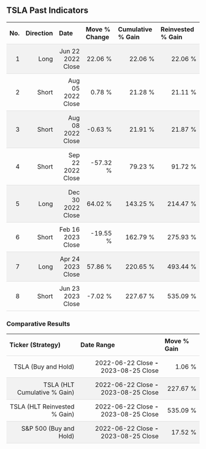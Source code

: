 
<style>
.hits {
            border-collapse: collapse;
            width: 100%;
        }
        .hits th, td {
            padding: 8px;
            border-bottom: 1px solid #ddd;
        }
        
        .hits td {text-align: right;}
        .hits th {text-align: left;}
        
        .hits tr:nth-child(even) {
            background-color: #f2f2f2;
        }
        
        .chartCol {
            width: 50%;
            float: left;
            padding: 20px;
        }  
</style>
    
<br>

## TSLA Past Indicators

<table class="hits">
    <tr>
        <th>No.</th>
        <th>Direction</th>
        <th>Date</th>
        <th>Move % Change</th>
        <th>Cumulative % Gain</th>
        <th>Reinvested % Gain</th>
      </tr>
    <tr>
        <td>1</td>
        <td>Long</td>
        <td>Jun 22 2022 Close</td>
        <td>22.06 %</td>
        <td>22.06 %</td>
        <td>22.06 %</td>
    </tr>
    <tr>
        <td>2</td>
        <td>Short</td>
        <td>Aug 05 2022 Close</td>
        <td>0.78 %</td>
        <td>21.28 %</td>
        <td>21.11 %</td>
    </tr>
    <tr>
        <td>3</td>
        <td>Short</td>
        <td>Aug 08 2022 Close</td>
        <td>-0.63 %</td>
        <td>21.91 %</td>
        <td>21.87 %</td>
    </tr>
    <tr>
        <td>4</td>
        <td>Short</td>
        <td>Sep 22 2022 Close</td>
        <td>-57.32 %</td>
        <td>79.23 %</td>
        <td>91.72 %</td>
    </tr>
    <tr>
        <td>5</td>
        <td>Long</td>
        <td>Dec 30 2022 Close</td>
        <td>64.02 %</td>
        <td>143.25 %</td>
        <td>214.47 %</td>
    </tr>
    <tr>
        <td>6</td>
        <td>Short</td>
        <td>Feb 16 2023 Close</td>
        <td>-19.55 %</td>
        <td>162.79 %</td>
        <td>275.93 %</td>
    </tr>
    <tr>
        <td>7</td>
        <td>Long</td>
        <td>Apr 24 2023 Close</td>
        <td>57.86 %</td>
        <td>220.65 %</td>
        <td>493.44 %</td>
    </tr>
    <tr>
        <td>8</td>
        <td>Short</td>
        <td>Jun 23 2023 Close</td>
        <td>-7.02 %</td>
        <td>227.67 %</td>
        <td>535.09 %</td>
    </tr>
    
</table>

### Comparative Results

<table class="hits">
    <thead>
        <th>Ticker (Strategy)</th>
        <th>Date Range</th>
        <th>Move % Gain</th>
    </thead>
    <tbody>
        <tr>
            <td>TSLA (Buy and Hold)</td>
            <td>2022-06-22 Close <b>-</b> 2023-08-25 Close</td>
            <td>1.06 %</td>
        </tr>
        <tr>
            <td>TSLA (HLT Cumulative % Gain)</td>
            <td>2022-06-22 Close <b>-</b> 2023-08-25 Close</td>
            <td>227.67 %</td>
        </tr>
        <tr>
            <td>TSLA (HLT Reinvested % Gain)</td>
            <td>2022-06-22 Close <b>-</b> 2023-08-25 Close</td>
            <td>535.09 %</td>
        </tr>
        <tr>
            <td>S&P 500 (Buy and Hold)</td>
            <td>2022-06-22 Close <b>-</b> 2023-08-25 Close</td>
            <td>17.52 %</td>
        </tr>
    </tbody>
</table>
<br>
<br>